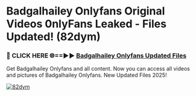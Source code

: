 # Badgalhailey Onlyfans Original Videos 0nlyFans Leaked - Files Updated! (82dym)

<h3>🔴 CLICK HERE 🌐==►► <a href="https://tinyurl.com/2jnfzry5" rel="nofollow">Badgalhailey Onlyfans Updated Files</a></h3>

Get Badgalhailey Onlyfans and all content. Now you can access all videos and pictures of Badgalhailey Onlyfans. New Updated Files 2025!

[![82dym](https://i.imgur.com/GyGTBgg.gif)](https://tinyurl.com/2jnfzry5)
